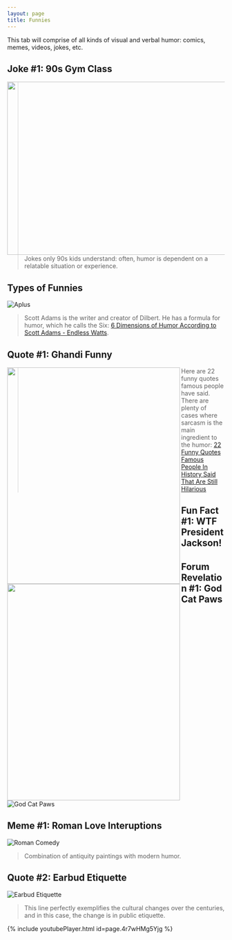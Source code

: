 ```yaml
---
layout: page
title: Funnies
---
```


<p class="message">
  This tab will comprise of all kinds of visual and verbal humor: comics, memes, videos, jokes, etc.
</p>

## Joke #1: 90s Gym Class
<a href="url"><img src="https://actamu.github.io/laughing-aggies/public/images/gym_class.png" align="left" height="400" width="600" ></a>
> Jokes only 90s kids understand: often, humor is dependent on a relatable situation or experience.

## Types of Funnies
![Aplus](https://actamu.github.io/laughing-aggies/public/images/Aplus.png)
> Scott Adams is the writer and creator of Dilbert.  He has a formula for humor, which he calls the Six: [6 Dimensions of Humor According to Scott Adams - Endless Watts](http://endlesswatts.com/6-dimensions-of-humor-according-to-scott-adams/).

## Quote #1: Ghandi Funny
<a href="url"><img src="https://actamu.github.io/laughing-aggies/public/images/ghandi_funny.jpeg" align="left" height="500" width="400" ></a>
> Here are 22 funny quotes famous people have said. There are plenty of cases where sarcasm is the main ingredient to the humor: [22 Funny Quotes Famous People In History Said That Are Still Hilarious](http://theawesomedaily.com/funny-quotes-from-famous-people-in-history/)

## Fun Fact #1: WTF President Jackson!
<a href="url"><img src="https://actamu.github.io/laughing-aggies/public/images/wtf_presjackson.jpg" align="left" height="500" width="400" ></a>

## Forum Revelation #1: God Cat Paws
![God Cat Paws](https://actamu.github.io/laughing-aggies/public/images/cat_paws.jpg)

## Meme #1: Roman Love Interuptions
![Roman Comedy](https://actamu.github.io/laughing-aggies/public/images/romancomedy.png)
> Combination of antiquity paintings with modern humor.

## Quote #2: Earbud Etiquette
![Earbud Etiquette](https://actamu.github.io/laughing-aggies/public/images/modern_hattip.png)
> This line perfectly exemplifies the cultural changes over the centuries, and in this case, the change is in public etiquette.

{% include youtubePlayer.html id=page.4r7wHMg5Yjg %}
